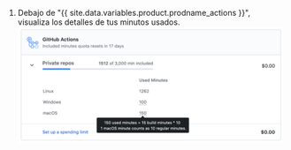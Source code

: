 1. Debajo de "{{ site.data.variables.product.prodname_actions }}", visualiza los detalles de tus minutos usados. ![Detalles de uso de minutos](/assets/images/help/billing/actions-minutes.png)
